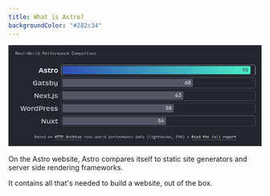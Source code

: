 ```yaml
---
title: What is Astro?
backgroundColor: "#282c34"
---
```


![](../../assets/astro-graph.png)

On the Astro website, Astro compares itself to static site generators and server side rendering frameworks.

It contains all that's needed to build a website, out of the box.
